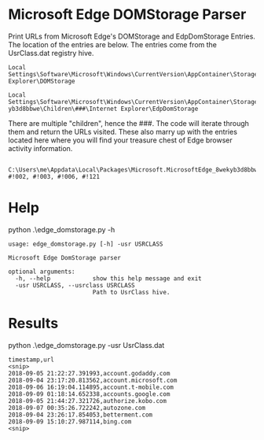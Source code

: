 # Microsoft Edge DOMStorage Parser

Print URLs from Microsoft Edge's DOMStorage and EdpDomStorage Entries. The location of the entries are below. The entries come from the UsrClass.dat registry hive.

    Local Settings\Software\Microsoft\Windows\CurrentVersion\AppContainer\Storage\microsoft.microsoftedge_8wekyb3d8bbwe\Children\###\Internet Explorer\DOMStorage

    Local Settings\Software\Microsoft\Windows\CurrentVersion\AppContainer\Storage\microsoft.microsoftedge_8wek yb3d8bbwe\Children\###\Internet Explorer\EdpDomStorage
    
There are multiple "children", hence the ###. The code will iterate through them and return the URLs visited. These also marry up with the entries located here where you will find your treasure chest of Edge browser activity information.

        C:\Users\me\Appdata\Local\Packages\Microsoft.MicrosoftEdge_8wekyb3d8bbwe\AC\#!001, #!002, #!003, #!006, #!121

# Help

python .\edge_domstorage.py -h

    usage: edge_domstorage.py [-h] -usr USRCLASS

    Microsoft Edge DomStorage parser
    
    optional arguments:
      -h, --help            show this help message and exit
      -usr USRCLASS, --usrclass USRCLASS
                            Path to UsrClass hive.
# Results

python .\edge_domstorage.py -usr UsrClass.dat

    timestamp,url
    <snip>
    2018-09-05 21:22:27.391993,account.godaddy.com
    2018-09-04 23:17:20.813562,account.microsoft.com
    2018-09-06 16:19:04.114895,account.t-mobile.com
    2018-09-09 01:18:14.652338,accounts.google.com
    2018-09-05 21:44:27.321726,authorize.kobo.com
    2018-09-07 00:35:26.722242,autozone.com
    2018-09-04 23:26:17.854053,betterment.com
    2018-09-09 15:10:27.987114,bing.com
    <snip>
